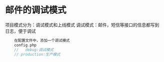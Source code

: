 # 邮件的调试模式
 项目模式分为：调试模式和上线模式
 调试模式：邮件，短信等接口的信息都写到日志，便于调试

~~~php
    在配置文件中，添加一个调试模式
    config.php
    //   debug:调试模式
    // production:生产模式
~~~